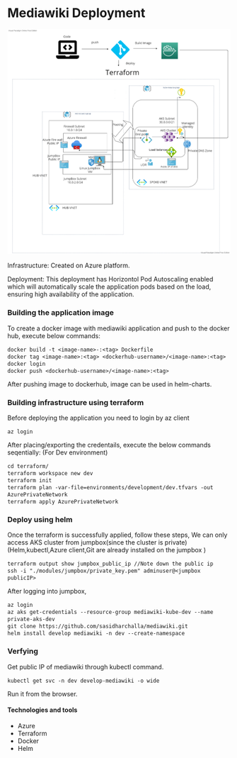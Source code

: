 # Mediawiki Deployment

![alt text](https://github.com/sasidharchalla/mediawiki/blob/main/architecture.png)

Infrastructure:
Created on Azure platform.

Deployment:
This deployment has Horizontol Pod Autoscaling enabled which will automatically scale the application pods based on the load, ensuring high availability of the application.


### Building the application image
To create a docker image with mediawiki application and push to the docker hub, execute below commands:
```
docker build -t <image-name>-:<tag> Dockerfile
docker tag <image-name>:<tag> <dockerhub-username>/<image-name>:<tag>
docker login
docker push <dockerhub-username>/<image-name>:<tag>
```
After pushing image to dockerhub, image can be used in helm-charts.

### Building infrastructure using terraform
Before deploying the application you need to login by az client
```
az login
```
After placing/exporting the credentails, execute the below commands seqentially:
(For Dev environment)
```
cd terraform/
terraform workspace new dev
terraform init
terraform plan -var-file=environments/development/dev.tfvars -out AzurePrivateNetwork
terraform apply AzurePrivateNetwork
```
### Deploy using helm
Once the terraform is successfully applied, follow these steps, We can only access AKS cluster from jumpbox(since the cluster is private)
(Helm,kubectl,Azure client,Git are already installed on the jumpbox )
```
terraform output show jumpbox_public_ip //Note down the public ip
ssh -i "./modules/jumpbox/private_key.pem" adminuser@<jumpbox publicIP>
```

After logging into jumpbox,
```
az login
az aks get-credentials --resource-group mediawiki-kube-dev --name private-aks-dev
git clone https://github.com/sasidharchalla/mediawiki.git
helm install develop mediawiki -n dev --create-namespace
```
### Verfying
Get public IP of mediawiki through kubectl command.
```
kubectl get svc -n dev develop-mediawiki -o wide
```
Run it from the browser.

#### Technologies and tools
- Azure
- Terraform
- Docker
- Helm
